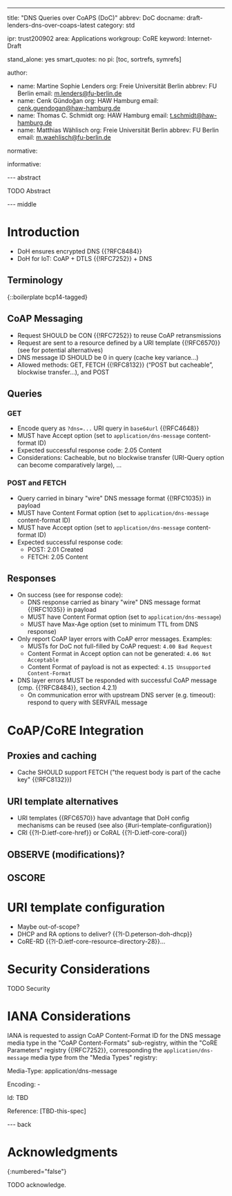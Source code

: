 ---
title: "DNS Queries over CoAPS (DoC)"
abbrev: DoC
docname: draft-lenders-dns-over-coaps-latest
category: std

ipr: trust200902
area: Applications
workgroup: CoRE
keyword: Internet-Draft

stand_alone: yes
smart_quotes: no
pi: [toc, sortrefs, symrefs]

author:
 -  name: Martine Sophie Lenders
    org: Freie Universität Berlin
    abbrev: FU Berlin
    email: m.lenders@fu-berlin.de
 -  name: Cenk Gündoğan
    org: HAW Hamburg
    email: cenk.guendogan@haw-hamburg.de
 -  name: Thomas C. Schmidt
    org: HAW Hamburg
    email: t.schmidt@haw-hamburg.de
 -  name: Matthias Wählisch
    org: Freie Universität Berlin
    abbrev: FU Berlin
    email: m.waehlisch@fu-berlin.de

normative:

informative:


--- abstract

TODO Abstract


--- middle

Introduction
============

- DoH ensures encrypted DNS {{?RFC8484}}
- DoH for IoT: CoAP + DTLS {{!RFC7252}} + DNS


Terminology
-----------

{::boilerplate bcp14-tagged}

CoAP Messaging
--------------

- Request SHOULD be CON {{!RFC7252}} to reuse CoAP retransmissions
- Request are sent to a resource defined by a URI template {{!RFC6570}} (see
  [](#uri-template-alternatives) for potential alternatives)
- DNS message ID SHOULD be 0 in query (cache key variance...)
- Allowed methods: GET, FETCH {{!RFC8132}} (“POST but cacheable”, blockwise
  transfer...), and POST

Queries
-------

### GET
- Encode query as `?dns=...` URI query in `base64url` {{!RFC4648}}
- MUST have Accept option (set to `application/dns-message` content-format ID)
- Expected successful response code: 2.05 Content
- Considerations: Cacheable, but no blockwise transfer (URI-Query option can
  become comparatively large), ...

### POST and FETCH
- Query carried in binary "wire" DNS message format {{!RFC1035}} in payload
- MUST have Content Format option (set to `application/dns-message`
  content-format ID)
- MUST have Accept option (set to `application/dns-message` content-format ID)
- Expected successful response code:
    - POST: 2.01 Created
    - FETCH: 2.05 Content

Responses
---------

- On success (see [](#queries) for response code):
    - DNS response carried as binary "wire" DNS message format {{!RFC1035}} in
      payload
    - MUST have Content Format option (set to `application/dns-message`)
    - MUST have Max-Age option (set to minimum TTL from DNS response)
- Only report CoAP layer errors with CoAP error messages.
  Examples:
  - MUSTs for DoC not full-filled by CoAP request: `4.00 Bad Request`
  - Content Format in Accept option can not be generated: `4.06 Not Acceptable`
  - Content Format of payload is not as expected: `4.15 Unsupported
    Content-Format`
- DNS layer errors MUST be responded with successful CoAP message (cmp.
  {{?RFC8484}}, section 4.2.1)
    - On communication error with upstream DNS server (e.g. timeout): respond
      to query with SERVFAIL message

CoAP/CoRE Integration
=====================
Proxies and caching
-------------------
- Cache SHOULD support FETCH ("the request body is part of the cache key"
  {{!RFC8132}})

URI template alternatives
-------------------------
- URI templates {{RFC6570}} have advantage that DoH config mechanisms can be
  reused (see also {#uri-template-configuration})
- CRI {{?I-D.ietf-core-href}} or CoRAL {{?I-D.ietf-core-coral}}

OBSERVE (modifications)?
------------------------

OSCORE
------

URI template configuration
==========================
- Maybe out-of-scope?
- DHCP and RA options to deliver? {{?I-D.peterson-doh-dhcp}}
- CoRE-RD {{?I-D.ietf-core-resource-directory-28}}...

Security Considerations
=======================

TODO Security


IANA Considerations
===================

IANA is requested to assign CoAP Content-Format ID for the DNS message media
type in the "CoAP Content-Formats" sub-registry, within the "CoRE Parameters"
registry {{!RFC7252}}, corresponding the `application/dns-message` media
type from the "Media Types" registry:

Media-Type: application/dns-message

Encoding: -

Id: TBD

Reference: [TBD-this-spec]

--- back

# Acknowledgments
{:numbered="false"}

TODO acknowledge.
